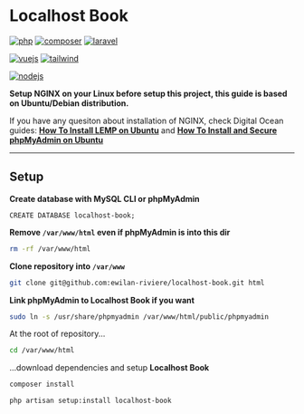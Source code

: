 # Localhost Book

[![php](https://img.shields.io/static/v1?label=PHP&message=v7.3&color=777BB4&style=flat-square&logo=php&logoColor=ffffff)](https://www.php.net/)
[![composer](https://img.shields.io/static/v1?label=Composer&message=v2.0&color=885630&style=flat-square&logo=composer&logoColor=ffffff)](https://getcomposer.org/)
[![laravel](https://img.shields.io/static/v1?label=Laravel&message=v8.1&color=FF2D20&style=flat-square&logo=laravel&logoColor=ffffff)](https://laravel.com/)

[![vuejs](https://img.shields.io/static/v1?label=Vue.js&message=v2.5&color=4FC08D&style=flat-square&logo=vue.js&logoColor=ffffff)](https://nuxtjs.org/)
[![tailwind](https://img.shields.io/static/v1?label=Tailwind%20CSS&message=v2.0&color=38B2AC&style=flat-square&logo=tailwind-css&logoColor=ffffff)](https://tailwindcss.com/)

[![nodejs](https://img.shields.io/static/v1?label=NodeJS&message=v14.15&color=339933&style=flat-square&logo=node.js&logoColor=ffffff)](https://nodejs.org/en)

**Setup NGINX on your Linux before setup this project, this guide is based on Ubuntu/Debian distribution.**

If you have any quesiton about installation of NGINX, check Digital Ocean guides: [**How To Install LEMP on Ubuntu**](https://www.digitalocean.com/community/tutorials/how-to-install-linux-nginx-mysql-php-lemp-stack-on-ubuntu-20-04) and [**How To Install and Secure phpMyAdmin on Ubuntu**](https://www.digitalocean.com/community/tutorials/how-to-install-and-secure-phpmyadmin-on-ubuntu-20-04)

---

## Setup

**Create database with MySQL CLI or phpMyAdmin**

```mysql
CREATE DATABASE localhost-book;
```

**Remove `/var/www/html` even if phpMyAdmin is into this dir**

```bash
rm -rf /var/www/html
```

**Clone repository into `/var/www`**

```bash
git clone git@github.com:ewilan-riviere/localhost-book.git html
```

**Link phpMyAdmin to Localhost Book if you want**

```bash
sudo ln -s /usr/share/phpmyadmin /var/www/html/public/phpmyadmin
```

At the root of repository...

```bash
cd /var/www/html
```

...download dependencies and setup **Localhost Book**

```bash
composer install
```

```bash
php artisan setup:install localhost-book
```
